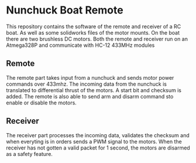 # Nunchuck Boat Remote
This repository contains the software of the remote and receiver of a RC boat. As well as some solidworks files of the motor mounts. On the boat there are two brushless DC motors. Both the remote and receiver run on an Atmega328P and communicate with HC-12 433MHz modules
## Remote
The remote part takes input from a nunchuck and sends motor power commands over 433mhz. The incoming data from the nunchuck is translated to differential thrust of the motors. A start bit and checksum is added. The remote is also able to send arm and disarm command sto enable or disable the motors.
## Receiver
The receiver part processes the incoming data, validates the checksum and when everyting is in orders sends a PWM signal to the motors. When the receiver has not gotten a valid packet for 1 second, the motors are disarmed as a safety feature.
